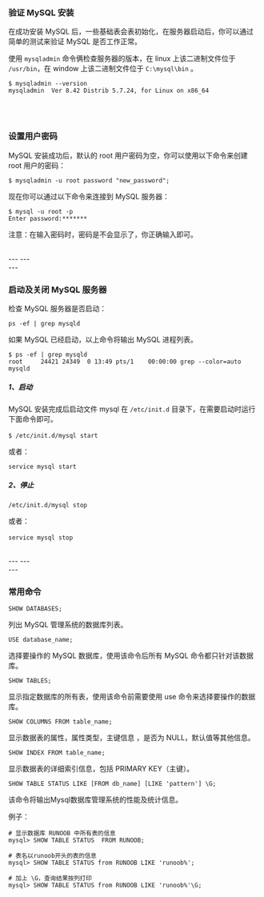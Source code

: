 ### 验证 MySQL 安装

在成功安装 MySQL 后，一些基础表会表初始化，在服务器启动后，你可以通过简单的测试来验证 MySQL 是否工作正常。

使用 ``mysqladmin`` 命令俩检查服务器的版本，在 linux 上该二进制文件位于 
``/usr/bin``，在 window 上该二进制文件位于 ``C:\mysql\bin`` 。

```
$ mysqladmin --version
mysqladmin  Ver 8.42 Distrib 5.7.24, for Linux on x86_64
```

<br>
<br>


### 设置用户密码

MySQL 安装成功后，默认的 root 用户密码为空，你可以使用以下命令来创建 root 用户的密码：
```
$ mysqladmin -u root password "new_password";
```

现在你可以通过以下命令来连接到 MySQL 服务器：
```
$ mysql -u root -p
Enter password:*******
```
注意：在输入密码时，密码是不会显示了，你正确输入即可。

<br>
---
---
<br>
---

### 启动及关闭 MySQL 服务器

检查 MySQL 服务器是否启动：

```
ps -ef | grep mysqld
``` 

如果 MySQL 已经启动，以上命令将输出 MySQL 进程列表。
```
$ ps -ef | grep mysqld
root     24421 24349  0 13:49 pts/1    00:00:00 grep --color=auto mysqld
```

##### 1、启动

MySQL 安装完成后启动文件 mysql 在 ``/etc/init.d`` 目录下，在需要启动时运行下面命令即可。　　
```
$ /etc/init.d/mysql start　
```
或者：
```
service mysql start
```

##### 2、停止　
```
/etc/init.d/mysql stop
```
或者：
```
service mysql stop　
```

<br>
---
---
<br>
---

### 常用命令

```
SHOW DATABASES;
```
列出 MySQL 管理系统的数据库列表。

```
USE database_name;
```

选择要操作的 MySQL 数据库，使用该命令后所有 MySQL 命令都只针对该数据库。

```
SHOW TABLES;
```
显示指定数据库的所有表，使用该命令前需要使用 use 命令来选择要操作的数据库。

```
SHOW COLUMNS FROM table_name;
```
显示数据表的属性，属性类型，主键信息 ，是否为 NULL，默认值等其他信息。

```
SHOW INDEX FROM table_name;
```
显示数据表的详细索引信息，包括 PRIMARY KEY（主键）。

```
SHOW TABLE STATUS LIKE [FROM db_name] [LIKE 'pattern'] \G;
```
该命令将输出Mysql数据库管理系统的性能及统计信息。

例子：
```
# 显示数据库 RUNOOB 中所有表的信息
mysql> SHOW TABLE STATUS  FROM RUNOOB;   

# 表名以runoob开头的表的信息
mysql> SHOW TABLE STATUS from RUNOOB LIKE 'runoob%';     

# 加上 \G，查询结果按列打印
mysql> SHOW TABLE STATUS from RUNOOB LIKE 'runoob%'\G;   
```
